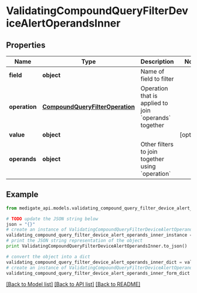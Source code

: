 # ValidatingCompoundQueryFilterDeviceAlertOperandsInner


## Properties
Name | Type | Description | Notes
------------ | ------------- | ------------- | -------------
**field** | **object** | Name of field to filter | 
**operation** | [**CompoundQueryFilterOperation**](CompoundQueryFilterOperation.md) | Operation that is applied to join &#x60;operands&#x60; together | 
**value** | **object** |  | [optional] 
**operands** | **object** | Other filters to join together using &#x60;operation&#x60; | 

## Example

```python
from medigate_api.models.validating_compound_query_filter_device_alert_operands_inner import ValidatingCompoundQueryFilterDeviceAlertOperandsInner

# TODO update the JSON string below
json = "{}"
# create an instance of ValidatingCompoundQueryFilterDeviceAlertOperandsInner from a JSON string
validating_compound_query_filter_device_alert_operands_inner_instance = ValidatingCompoundQueryFilterDeviceAlertOperandsInner.from_json(json)
# print the JSON string representation of the object
print ValidatingCompoundQueryFilterDeviceAlertOperandsInner.to_json()

# convert the object into a dict
validating_compound_query_filter_device_alert_operands_inner_dict = validating_compound_query_filter_device_alert_operands_inner_instance.to_dict()
# create an instance of ValidatingCompoundQueryFilterDeviceAlertOperandsInner from a dict
validating_compound_query_filter_device_alert_operands_inner_form_dict = validating_compound_query_filter_device_alert_operands_inner.from_dict(validating_compound_query_filter_device_alert_operands_inner_dict)
```
[[Back to Model list]](../README.md#documentation-for-models) [[Back to API list]](../README.md#documentation-for-api-endpoints) [[Back to README]](../README.md)


